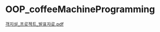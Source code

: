 # OOP_coffeeMachineProgramming

[객지설_프로젝트_발표자료.pdf](https://github.com/HoyeonYu/OOP_coffeeMachineProgramming/files/6698002/_._.pdf)

